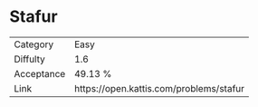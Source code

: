 # Stafur

<table>
    <tr>
        <td>Category</td>
        <td>Easy</td>
    </tr>
    <tr>
        <td>Diffulty</td>
        <td>1.6</td>
    </tr>
    <tr>
        <td>Acceptance</td>
        <td>49.13 %</td>
    </tr>
    <tr>
        <td>Link</td>
        <td>https://open.kattis.com/problems/stafur</td>
    </tr>
</table>